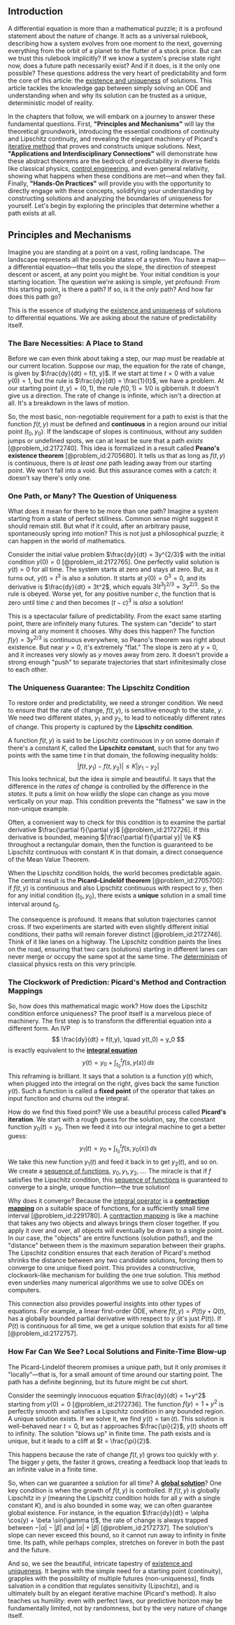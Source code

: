 ## Introduction
A differential equation is more than a mathematical puzzle; it is a profound statement about the nature of change. It acts as a universal rulebook, describing how a system evolves from one moment to the next, governing everything from the orbit of a planet to the flutter of a stock price. But can we trust this rulebook implicitly? If we know a system's precise state right now, does a future path necessarily exist? And if it does, is it the only one possible? These questions address the very heart of predictability and form the core of this article: the [existence and uniqueness](@article_id:262607) of solutions. This article tackles the knowledge gap between simply solving an ODE and understanding when and why its solution can be trusted as a unique, deterministic model of reality.

In the chapters that follow, we will embark on a journey to answer these fundamental questions. First, **"Principles and Mechanisms"** will lay the theoretical groundwork, introducing the essential conditions of continuity and Lipschitz continuity, and revealing the elegant machinery of Picard's [iterative method](@article_id:147247) that proves and constructs unique solutions. Next, **"Applications and Interdisciplinary Connections"** will demonstrate how these abstract theorems are the bedrock of predictability in diverse fields like classical physics, [control engineering](@article_id:149365), and even general relativity, showing what happens when these conditions are met—and when they fail. Finally, **"Hands-On Practices"** will provide you with the opportunity to directly engage with these concepts, solidifying your understanding by constructing solutions and analyzing the boundaries of uniqueness for yourself. Let's begin by exploring the principles that determine whether a path exists at all.

## Principles and Mechanisms

Imagine you are standing at a point on a vast, rolling landscape. The landscape represents all the possible states of a system. You have a map—a differential equation—that tells you the slope, the direction of steepest descent or ascent, at any point you might be. Your initial condition is your starting location. The question we're asking is simple, yet profound: From this starting point, is there a path? If so, is it the *only* path? And how far does this path go?

This is the essence of studying the [existence and uniqueness](@article_id:262607) of solutions to differential equations. We are asking about the nature of predictability itself.

### The Bare Necessities: A Place to Stand

Before we can even think about taking a step, our map must be readable at our current location. Suppose our map, the equation for the rate of change, is given by $\frac{dy}{dt} = f(t, y)$. If we start at time $t=0$ with a value $y(0)=1$, but the rule is $\frac{dy}{dt} = \frac{1}{t}$, we have a problem. At our starting point $(t,y) = (0,1)$, the rule $f(0,1) = 1/0$ is gibberish. It doesn't give us a direction. The rate of change is infinite, which isn't a direction at all. It's a breakdown in the laws of motion.

So, the most basic, non-negotiable requirement for a path to exist is that the function $f(t,y)$ must be defined and **continuous** in a region around our initial point $(t_0, y_0)$. If the landscape of slopes is continuous, without any sudden jumps or undefined spots, we can at least be sure that a path *exists* [@problem_id:2172740]. This idea is formalized in a result called **Peano's existence theorem** [@problem_id:2705680]. It tells us that as long as $f(t,y)$ is continuous, there is *at least one* path leading away from our starting point. We won't fall into a void. But this assurance comes with a catch: it doesn't say there's only one.

### One Path, or Many? The Question of Uniqueness

What does it mean for there to be more than one path? Imagine a system starting from a state of perfect stillness. Common sense might suggest it should remain still. But what if it could, after an arbitrary pause, spontaneously spring into motion? This is not just a philosophical puzzle; it can happen in the world of mathematics.

Consider the initial value problem $\frac{dy}{dt} = 3y^{2/3}$ with the initial condition $y(0)=0$ [@problem_id:2172765]. One perfectly valid solution is $y(t) = 0$ for all time. The system starts at zero and stays at zero. But, as it turns out, $y(t) = t^3$ is also a solution. It starts at $y(0)=0^3=0$, and its derivative is $\frac{dy}{dt} = 3t^2$, which equals $3(t^3)^{2/3} = 3y^{2/3}$. So the rule is obeyed. Worse yet, for any positive number $c$, the function that is zero until time $c$ and then becomes $(t-c)^3$ is *also* a solution!

This is a spectacular failure of predictability. From the exact same starting point, there are infinitely many futures. The system can "decide" to start moving at any moment it chooses. Why does this happen? The function $f(y) = 3y^{2/3}$ is continuous everywhere, so Peano's theorem was right about existence. But near $y=0$, it's extremely "flat." The slope is zero at $y=0$, and it increases very slowly as $y$ moves away from zero. It doesn't provide a strong enough "push" to separate trajectories that start infinitesimally close to each other.

### The Uniqueness Guarantee: The Lipschitz Condition

To restore order and predictability, we need a stronger condition. We need to ensure that the rate of change, $f(t,y)$, is sensitive enough to the state, $y$. We need two different states, $y_1$ and $y_2$, to lead to noticeably different rates of change. This property is captured by the **Lipschitz condition**.

A function $f(t,y)$ is said to be Lipschitz continuous in $y$ on some domain if there's a constant $K$, called the **Lipschitz constant**, such that for any two points with the same time $t$ in that domain, the following inequality holds:
$$
|f(t, y_1) - f(t, y_2)| \le K |y_1 - y_2|
$$
This looks technical, but the idea is simple and beautiful. It says that the difference in the *rates of change* is controlled by the difference in the *states*. It puts a limit on how wildly the slope can change as you move vertically on your map. This condition prevents the "flatness" we saw in the non-unique example.

Often, a convenient way to check for this condition is to examine the partial derivative $\frac{\partial f}{\partial y}$ [@problem_id:2172726]. If this derivative is bounded, meaning $|\frac{\partial f}{\partial y}| \le K$ throughout a rectangular domain, then the function is guaranteed to be Lipschitz continuous with constant $K$ in that domain, a direct consequence of the Mean Value Theorem.

When the Lipschitz condition holds, the world becomes predictable again. The central result is the **Picard–Lindelöf theorem** [@problem_id:2705700]: if $f(t,y)$ is continuous and also Lipschitz continuous with respect to $y$, then for any initial condition $(t_0, y_0)$, there exists a **unique** solution in a small time interval around $t_0$.

The consequence is profound. It means that solution trajectories cannot cross. If two experiments are started with even slightly different initial conditions, their paths will remain forever distinct [@problem_id:2172746]. Think of it like lanes on a highway. The Lipschitz condition paints the lines on the road, ensuring that two cars (solutions) starting in different lanes can never merge or occupy the same spot at the same time. The [determinism](@article_id:158084) of classical physics rests on this very principle.

### The Clockwork of Prediction: Picard's Method and Contraction Mappings

So, how does this mathematical magic work? How does the Lipschitz condition enforce uniqueness? The proof itself is a marvelous piece of machinery. The first step is to transform the differential equation into a different form. An IVP
$$
\frac{dy}{dt} = f(t,y), \quad y(t_0) = y_0
$$
is exactly equivalent to the **[integral equation](@article_id:164811)**
$$
y(t) = y_0 + \int_{t_0}^t f(s, y(s))\,ds
$$
This reframing is brilliant. It says that a solution is a function $y(t)$ which, when plugged into the integral on the right, gives back the same function $y(t)$. Such a function is called a **fixed point** of the operator that takes an input function and churns out the integral.

How do we find this fixed point? We use a beautiful process called **Picard's iteration**. We start with a rough guess for the solution, say, the constant function $y_0(t) = y_0$. Then we feed it into our integral machine to get a better guess:
$$
y_1(t) = y_0 + \int_{t_0}^t f(s, y_0(s))\,ds
$$
We take this new function $y_1(t)$ and feed it back in to get $y_2(t)$, and so on. We create a [sequence of functions](@article_id:144381), $y_0, y_1, y_2, \dots$. The miracle is that if $f$ satisfies the Lipschitz condition, this [sequence of functions](@article_id:144381) is guaranteed to converge to a single, unique function—the true solution!

Why does it converge? Because the [integral operator](@article_id:147018) is a **[contraction mapping](@article_id:139495)** on a suitable space of functions, for a sufficiently small time interval [@problem_id:2291780]. A [contraction mapping](@article_id:139495) is like a machine that takes any two objects and always brings them closer together. If you apply it over and over, all objects will eventually be drawn to a single point. In our case, the "objects" are entire functions (solution paths!), and the "distance" between them is the maximum separation between their graphs. The Lipschitz condition ensures that each iteration of Picard's method shrinks the distance between any two candidate solutions, forcing them to converge to one unique fixed point. This provides a constructive, clockwork-like mechanism for building the one true solution. This method even underlies many numerical algorithms we use to solve ODEs on computers.

This connection also provides powerful insights into other types of equations. For example, a linear first-order ODE, where $f(t,y) = P(t)y + Q(t)$, has a globally bounded partial derivative with respect to $y$ (it's just $P(t)$). If $P(t)$ is continuous for all time, we get a unique solution that exists for all time [@problem_id:2172757].

### How Far Can We See? Local Solutions and Finite-Time Blow-up

The Picard-Lindelöf theorem promises a unique path, but it only promises it "locally"—that is, for a small amount of time around our starting point. The path has a definite beginning, but its future might be cut short.

Consider the seemingly innocuous equation $\frac{dy}{dt} = 1+y^2$ starting from $y(0)=0$ [@problem_id:2172736]. The function $f(y) = 1+y^2$ is perfectly smooth and satisfies a Lipschitz condition in any bounded region. A unique solution exists. If we solve it, we find $y(t) = \tan(t)$. This solution is well-behaved near $t=0$, but as $t$ approaches $\frac{\pi}{2}$, $y(t)$ shoots off to infinity. The solution "blows up" in finite time. The path exists and is unique, but it leads to a cliff at $t = \frac{\pi}{2}$.

This happens because the rate of change $f(t,y)$ grows too quickly with $y$. The bigger $y$ gets, the faster it grows, creating a feedback loop that leads to an infinite value in a finite time.

So, when can we guarantee a solution for all time? A **[global solution](@article_id:180498)**? One key condition is when the growth of $f(t,y)$ is controlled. If $f(t,y)$ is globally Lipschitz in $y$ (meaning the Lipschitz condition holds for all $y$ with a single constant $K$), and is also bounded in some way, we can often guarantee global existence. For instance, in the equation $\frac{dy}{dt} = \alpha \cos(y) + \beta \sin(\gamma t)$, the rate of change is always trapped between $-|\alpha|-|\beta|$ and $|\alpha|+|\beta|$ [@problem_id:2172737]. The solution's slope can never exceed this bound, so it cannot run away to infinity in finite time. Its path, while perhaps complex, stretches on forever in both the past and the future.

And so, we see the beautiful, intricate tapestry of [existence and uniqueness](@article_id:262607). It begins with the simple need for a starting point (continuity), grapples with the possibility of multiple futures (non-uniqueness), finds salvation in a condition that regulates sensitivity (Lipschitz), and is ultimately built by an elegant iterative machine (Picard's method). It also teaches us humility: even with perfect laws, our predictive horizon may be fundamentally limited, not by randomness, but by the very nature of change itself.